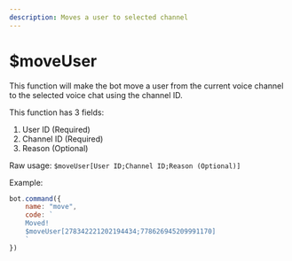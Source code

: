 ```yaml
---
description: Moves a user to selected channel
---
```


# $moveUser

This function will make the bot move a user from the current voice channel to the selected voice chat using the channel ID.

This function has 3 fields:

1. User ID \(Required\)
2. Channel ID \(Required\)
3. Reason \(Optional\)

Raw usage: `$moveUser[User ID;Channel ID;Reason (Optional)]`

Example:

```javascript
bot.command({
    name: "move",
    code: `
    Moved!
    $moveUser[278342221202194434;778626945209991170]
    `
})
```

